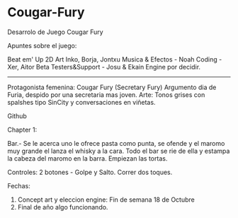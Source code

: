 Cougar-Fury
===========

Desarrolo de Juego Cougar Fury

Apuntes sobre el juego:

Beat em' Up
2D Art Inko, Borja, Jontxu
Musica & Efectos - Noah
Coding - Xer, Aitor
Beta Testers&Support - Josu & Ekain
Engine por decidir.

----
Protagonista femenina: Cougar Fury (Secretary Fury)
Argumento dia de Furia, despido por una secretaria mas joven.
Arte: Tonos grises con spalshes tipo SinCity y conversaciones en viñetas.

Github 

Chapter 1:

Bar.- Se le acerca uno le ofrece pasta como punta, se ofende y el maromo muy grande el lanza el whisky a la cara. 
Todo el bar se rie de ella y estampa la cabeza del maromo en la barra. Empiezan las tortas.

Controles: 2 botones - Golpe y Salto. Correr dos toques.

Fechas:

1. Concept art y eleccion engine: Fin de semana 18 de Octubre
2. Final de año algo funcionando.


